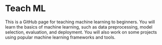 # Teach ML

This is a GitHub page for teaching machine learning to beginners. You will learn the basics of machine learning, such as data preprocessing, model selection, evaluation, and deployment. You will also work on some projects using popular machine learning frameworks and tools.
